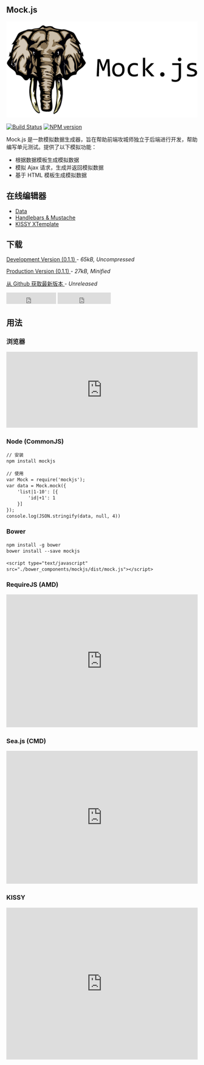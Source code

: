 <!-- ## Mock.js -->

<h2 class="hide" href="#">Mock.js</h2>
<img src="mockjs.png" wid>

[![Build Status](https://api.travis-ci.org/nuysoft/Mock.png?branch=master)](http://travis-ci.org/nuysoft/Mock)
[![NPM version](https://badge.fury.io/js/mockjs.png)](http://badge.fury.io/js/mockjs)

Mock.js 是一款<!-- 有用且好用的  -->模拟数据生成器，旨在帮助前端攻城师独立于后端进行开发，帮助编写单元测试。提供了以下模拟功能：

* 根据数据模板生成模拟数据
* 模拟 Ajax 请求，生成并返回模拟数据
* 基于 HTML 模板生成模拟数据

## 在线编辑器 
<!-- 没有 Live Demo 的库都是耍流氓  -->

* [Data](./demo/mock.html)
* [Handlebars &amp; Mustache](./demo/mock4tpl.html)
* [KISSY XTemplate](./demo/mock4xtpl.html)

## 下载

<p>
    <a href="./dist/mock.js" class="btn btn-success w250">
        Development Version (0.1.1)
    </a> - <i>65kB, Uncompressed</i>
</p>
<p>
    <a href="./dist/mock-min.js" class="btn btn-primary w250">
        Production Version (0.1.1)
    </a> - <i>27kB, Minified</i>
</p>
<p>
    <a href="https://github.com/nuysoft/Mock" class="btn btn-default w250">
        从 Github 获取最新版本
    </a> - <i>Unreleased</i>
</p>

<iframe src="http://ghbtns.com/github-btn.html?user=nuysoft&repo=Mock&type=watch&count=true&size=large"
  allowtransparency="true" frameborder="0" scrolling="0" width="131" height="30"></iframe>

<iframe src="http://ghbtns.com/github-btn.html?user=nuysoft&repo=Mock&type=fork&count=true&size=large"
  allowtransparency="true" frameborder="0" scrolling="0" width="140" height="30"></iframe>

<!-- <iframe src="http://ghbtns.com/github-btn.html?user=nuysoft&type=follow&count=true&size=large"
  allowtransparency="true" frameborder="0" scrolling="0" width="165" height="30"></iframe> -->

## 用法

### 浏览器

<iframe width="100%" height="200" src="http://jsfiddle.net/DgJrj/embedded/html,js,result" allowfullscreen="allowfullscreen" frameborder="0"></iframe>

### Node (CommonJS)

    // 安装
    npm install mockjs
    
    // 使用
    var Mock = require('mockjs');
    var data = Mock.mock({
        'list|1-10': [{
            'id|+1': 1
        }]
    });
    console.log(JSON.stringify(data, null, 4))

### Bower

<!-- If you'd like to use [bower](http://bower.io/), it's as easy as: -->
    
    npm install -g bower
    bower install --save mockjs
    
    <script type="text/javascript" src="./bower_components/mockjs/dist/mock.js"></script>


### RequireJS (AMD)

<iframe width="100%" height="350" src="http://jsfiddle.net/uTSqT/embedded/js,html,result" allowfullscreen="allowfullscreen" frameborder="0"></iframe>

### Sea.js (CMD)

<iframe width="100%" height="350" src="http://jsfiddle.net/5jX6e/embedded/js,html,result" allowfullscreen="allowfullscreen" frameborder="0"></iframe>

### KISSY

<iframe width="100%" height="400" src="http://jsfiddle.net/En2sX/embedded/js,html,result" allowfullscreen="allowfullscreen" frameborder="0"></iframe>

<!-- 
Mock.js 已入驻 [KISSY Gallery](https://github.com/kissygalleryteam)，阿里同学可以直接加载 `gallery/Mock/0.1.1/index`：

<iframe width="100%" height="400" src="http://jsfiddle.net/8VNQQ/embedded/js,html,result" allowfullscreen="allowfullscreen" frameborder="0"></iframe>
-->
